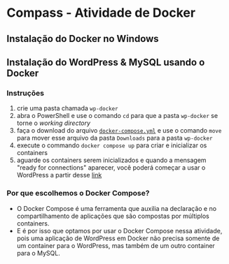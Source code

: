 # Compass - Atividade de Docker

## Instalação do Docker no Windows

## Instalação do WordPress & MySQL usando o Docker

### Instruções

1. crie uma pasta chamada `wp-docker`
2. abra o PowerShell e use o comando `cd` para que a pasta `wp-docker` se torne o *working directory*
3. faça o download do arquivo [`docker-compose.yml`](docker-compose.yml) e use o comando `move` para mover esse arquivo da pasta `Downloads` para a pasta `wp-docker`
4. execute o commando `docker compose up` para criar e inicializar os containers
5. aguarde os containers serem inicializados e quando a mensagem "ready for connections" aparecer, você poderá começar a usar o WordPress a partir desse [link](http://localhost:80)

### Por que escolhemos o **Docker Compose**?

- O Docker Compose é uma ferramenta que auxilia na declaração e no compartilhamento de aplicações que são compostas por múltiplos containers.
- E é por isso que optamos por usar o Docker Compose nessa atividade, pois uma aplicação de WordPress em Docker não precisa somente de um container para o WordPress, mas também de um outro container para o MySQL.
